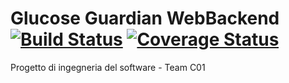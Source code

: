 # Glucose Guardian WebBackend [![Build Status](https://travis-ci.com/C01-GlucoseGuardian/WebBackend.svg?branch=main)](https://travis-ci.com/C01-GlucoseGuardian/WebBackend) [![Coverage Status](https://coveralls.io/repos/github/C01-GlucoseGuardian/WebBackend/badge.svg?branch=main)](https://coveralls.io/github/C01-GlucoseGuardian/WebBackend?branch=main)

Progetto di ingegneria del software - Team C01

